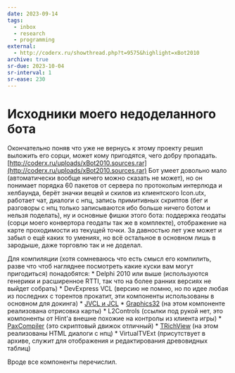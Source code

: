 ```yaml
---
date: 2023-09-14
tags:
  - inbox
  - research
  - programming
external:
  - http://coderx.ru/showthread.php?t=9575&highlight=xBot2010
archive: true
sr-due: 2023-10-04
sr-interval: 1
sr-ease: 230
---
```


# Исходники моего недоделанного бота

Окончательно поняв что уже не вернусь к этому проекту решил выложить его сорци,
может кому пригодятся, чего добру пропадать.
[http://coderx.ru/uploads/xBot2010.sources.rar](http://coderx.ru/uploads/xBot2010.sources.rar)
Бот умеет довольно мало (автоматически вообще ничего можно сказать не может), но
он понимает порядка 60 пакетов от сервера по протоколым интерлюда и хелбаунда,
берёт значки вещей и скилов из клиентского Icon.utx, работает чат, диалоги с
нпц, запись примитивных скриптов (бег и разговоры с нпц только записываются ибо
больше ничего ботом и нельзя поделать), ну и основные фишки этого бота:
поддержка геодаты (сорци моего конвертора геодаты так же в комплекте),
отображение на карте проходимости из текущей точки. За давностью лет уже может и
забыл о ещё каких то умениях, но всё остальное в основном лишь в зародыше, даже
торговлю так и не доделал.

Для компиляции (хотя сомневаюсь что есть смысл его компилить, разве что чтоб
нагляднее посмотреть какие куски вам могут пригодиться) понадобятся:  \* Delphi
2010 или выше (используются генерики и расширенное RTTI, так что на более ранних
версиях не выйдет собрать)  \* DevExpress VCL (версию не помню, но по идее любая
из последних с торентов прокатит, эти компоненты использованы в основном для
докинга)  \* [JVCL и JCL](http://jvcl.delphi-jedi.org/)  \*
[Graphics32](http://graphics32.org) (на этом компоненте реализована отрисовка
карты)  \* L2Controls (ссылки под рукой нет, это компоненты от Hint'a внешне
похожие на контролы из клиента игры)  \*
[PaxCompiler](http://www.paxcompiler.com/) (это скриптовый движок отличный)  \*
[TRichView](http://www.trichview.ru/) (на этом реализованы HTML диалоги с нпц)
\* VirtualTVExt (присутствует в архиве, служит для отображения и редактирования
древовидных таблиц)

Вроде все компоненты перечислил.

